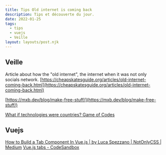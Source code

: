 ```yaml
---
title: Tips Old internet is coming back
description: Tips et découverte du jour.
date: 2022-01-25
tags:
  - tips
  - vuejs
  - Veille
layout: layouts/post.njk
---
```


## Veille
Article about how the "old internet", the internet when it was not only socials network. [https://cheapskatesguide.org/articles/old-internet-coming-back.html](https://cheapskatesguide.org/articles/old-internet-coming-back.html)

[https://mxb.dev/blog/make-free-stuff/](https://mxb.dev/blog/make-free-stuff/)

[What if technologies were countries? Game of Codes](https://gameofcodes.art/js.html)

## Vuejs

[How to Build a Tab Component In Vue.js | by Luca Spezzano | NotOnlyCSS | Medium](https://medium.com/notonlycss/how-to-create-a-tab-component-in-vue-js-2812c75807f9)
[Vue.js tabs - CodeSandbox](https://codesandbox.io/s/vue-js-tabs-d0zn6?file=/src/App.vue)
